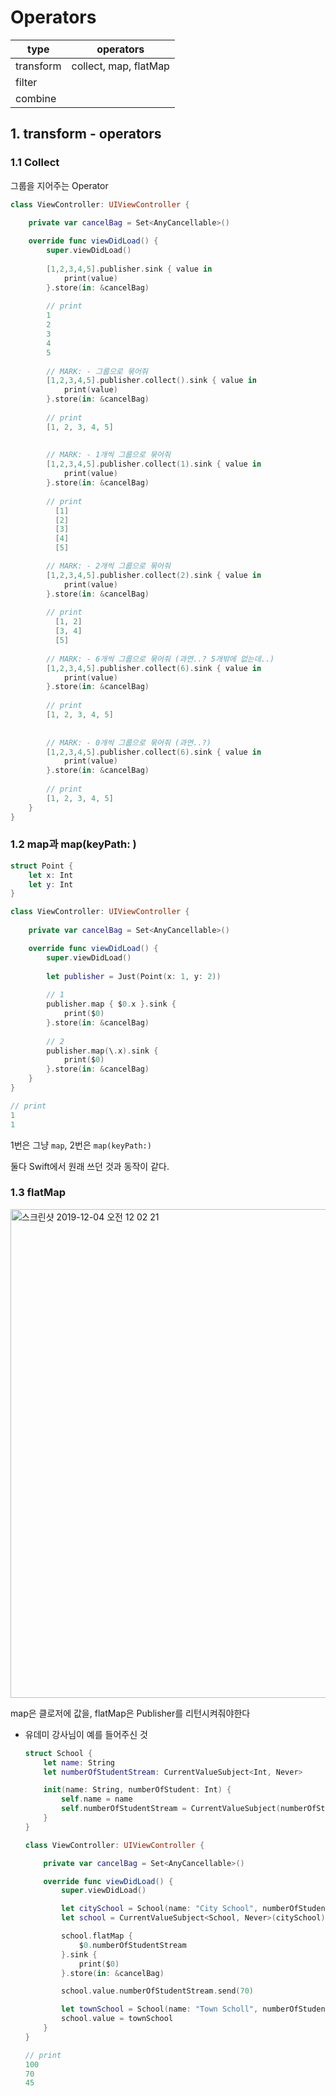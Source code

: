 # Operators

| type      | operators             |
| --------- | --------------------- |
| transform | collect, map, flatMap |
| filter    |                       |
| combine   |                       |



## 1. transform - operators

### 1.1 Collect

그룹을 지어주는 Operator 

```swift
class ViewController: UIViewController {
    
    private var cancelBag = Set<AnyCancellable>()

    override func viewDidLoad() {
        super.viewDidLoad()
        
        [1,2,3,4,5].publisher.sink { value in
            print(value)
        }.store(in: &cancelBag)
      
        // print
        1
        2
        3
        4
        5
        
        // MARK: - 그룹으로 묶어줘
        [1,2,3,4,5].publisher.collect().sink { value in
            print(value)
        }.store(in: &cancelBag)
      
        // print
        [1, 2, 3, 4, 5]
      
      
        // MARK: - 1개씩 그룹으로 묶어줘
        [1,2,3,4,5].publisher.collect(1).sink { value in
            print(value)
        }.store(in: &cancelBag)
      
        // print
          [1]
          [2]
          [3]
          [4]
          [5]

        // MARK: - 2개씩 그룹으로 묶어줘
        [1,2,3,4,5].publisher.collect(2).sink { value in
            print(value)
        }.store(in: &cancelBag)
      
        // print
          [1, 2]
          [3, 4]
          [5]
        
        // MARK: - 6개씩 그룹으로 묶어줘 (과연..? 5개밖에 없는데..)
        [1,2,3,4,5].publisher.collect(6).sink { value in
            print(value)
        }.store(in: &cancelBag)
      
        // print
        [1, 2, 3, 4, 5]
      
      
        // MARK: - 0개씩 그룹으로 묶어줘 (과연..?)
        [1,2,3,4,5].publisher.collect(6).sink { value in
            print(value)
        }.store(in: &cancelBag)
      
        // print
        [1, 2, 3, 4, 5]
    }
}
```



### 1.2 map과 map(keyPath: )

```swift
struct Point {
    let x: Int
    let y: Int
}

class ViewController: UIViewController {
  
    private var cancelBag = Set<AnyCancellable>()

    override func viewDidLoad() {
        super.viewDidLoad()
        
        let publisher = Just(Point(x: 1, y: 2))
        
        // 1 
        publisher.map { $0.x }.sink {
            print($0)
        }.store(in: &cancelBag)
        
        // 2 
        publisher.map(\.x).sink {
            print($0)
        }.store(in: &cancelBag)
    }
}

// print
1
1
```



1번은 그냥 `map`, 2번은 `map(keyPath:)`  

둘다 Swift에서 원래 쓰던 것과 동작이 같다. 



### 1.3 flatMap 

<img width="782" alt="스크린샷 2019-12-04 오전 12 02 21" src="https://user-images.githubusercontent.com/9502063/70062442-5ee8b280-1629-11ea-8c12-3e832a07935a.png">

map은 클로저에 값을, flatMap은 Publisher를 리턴시켜줘야한다



- 유데미 강사님이 예를 들어주신 것 

  ```swift
  struct School {
      let name: String
      let numberOfStudentStream: CurrentValueSubject<Int, Never>

      init(name: String, numberOfStudent: Int) {
          self.name = name
          self.numberOfStudentStream = CurrentValueSubject(numberOfStudent)
      }
  }

  class ViewController: UIViewController {

      private var cancelBag = Set<AnyCancellable>()

      override func viewDidLoad() {
          super.viewDidLoad()

          let citySchool = School(name: "City School", numberOfStudent: 100)
          let school = CurrentValueSubject<School, Never>(citySchool)

          school.flatMap {
              $0.numberOfStudentStream
          }.sink {
              print($0)
          }.store(in: &cancelBag)

          school.value.numberOfStudentStream.send(70)

          let townSchool = School(name: "Town Scholl", numberOfStudent: 45)
          school.value = townSchool
      }
  }

  // print
  100
  70
  45
  ```